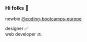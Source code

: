 ### Hi folks :dancer:

newbie <a href="https://github.com/coding-bootcamps-eu">@coding-bootcamps-europe</a>

designer :white_check_mark: <br/>
web developer :soon:


<!--
**CarolinJenner/CarolinJenner** is a ✨ _special_ ✨ repository because its `README.md` (this file) appears on your GitHub profile.

Here are some ideas to get you started:

- 🔭 I’m currently working on ...
- 🌱 I’m currently learning ...
- 👯 I’m looking to collaborate on ...
- 🤔 I’m looking for help with ...
- 💬 Ask me about ...
- 📫 How to reach me: ...
- 😄 Pronouns: ...
- ⚡ Fun fact: ...
-->
